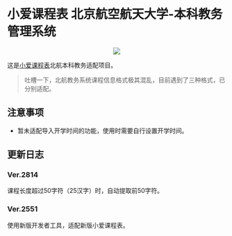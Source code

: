 # 小爱课程表 北京航空航天大学-本科教务管理系统

<p align="center">
  <a href="https://www.meancoder.xyz/" alt="开发者">
    <img src="https://img.shields.io/badge/开发者-Mean-blue">
  </a>
</p>

这是[小爱课程表](https://open-schedule-prod.ai.xiaomi.com/docs/#/help/)北航本科教务适配项目。

> 吐槽一下，北航教务系统课程信息格式极其混乱，目前遇到了三种格式，已分别适配。

## 注意事项

- 暂未适配导入开学时间的功能，使用时需要自行设置开学时间。

## 更新日志

### Ver.2814

课程长度超过50字符（25汉字）时，自动提取前50字符。

### Ver.2551

使用新版开发者工具，适配新版小爱课程表。
